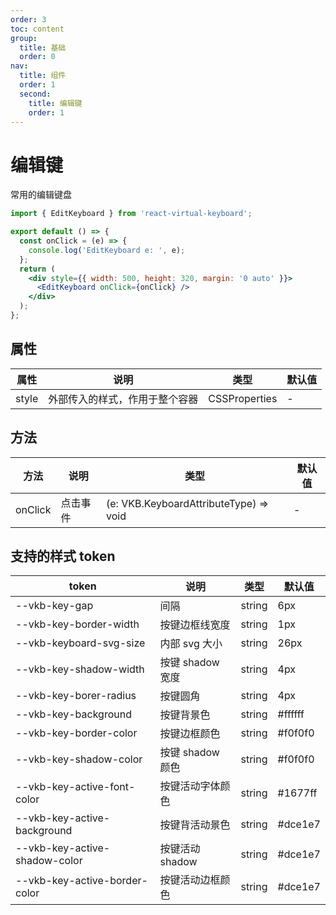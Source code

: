 ```yaml
---
order: 3
toc: content
group:
  title: 基础
  order: 0
nav:
  title: 组件
  order: 1
  second:
    title: 编辑键
    order: 1
---
```


# 编辑键

常用的编辑键盘

```jsx
import { EditKeyboard } from 'react-virtual-keyboard';

export default () => {
  const onClick = (e) => {
    console.log('EditKeyboard e: ', e);
  };
  return (
    <div style={{ width: 500, height: 320, margin: '0 auto' }}>
      <EditKeyboard onClick={onClick} />
    </div>
  );
};
```

## 属性

| 属性  | 说明                           | 类型          | 默认值 |
| ----- | ------------------------------ | ------------- | ------ |
| style | 外部传入的样式，作用于整个容器 | CSSProperties | -      |

## 方法

| 方法    | 说明     | 类型                                   | 默认值 |
| ------- | -------- | -------------------------------------- | ------ |
| onClick | 点击事件 | (e: VKB.KeyboardAttributeType) => void | -      |

## 支持的样式 token

| token                         | 说明             | 类型   | 默认值  |
| ----------------------------- | ---------------- | ------ | ------- |
| --vkb-key-gap                 | 间隔             | string | 6px     |
| --vkb-key-border-width        | 按键边框线宽度   | string | 1px     |
| --vkb-keyboard-svg-size       | 内部 svg 大小    | string | 26px    |
| --vkb-key-shadow-width        | 按键 shadow 宽度 | string | 4px     |
| --vkb-key-borer-radius        | 按键圆角         | string | 4px     |
| --vkb-key-background          | 按键背景色       | string | #ffffff |
| --vkb-key-border-color        | 按键边框颜色     | string | #f0f0f0 |
| --vkb-key-shadow-color        | 按键 shadow 颜色 | string | #f0f0f0 |
| --vkb-key-active-font-color   | 按键活动字体颜色 | string | #1677ff |
| --vkb-key-active-background   | 按键背活动景色   | string | #dce1e7 |
| --vkb-key-active-shadow-color | 按键活动 shadow  | string | #dce1e7 |
| --vkb-key-active-border-color | 按键活动边框颜色 | string | #dce1e7 |
